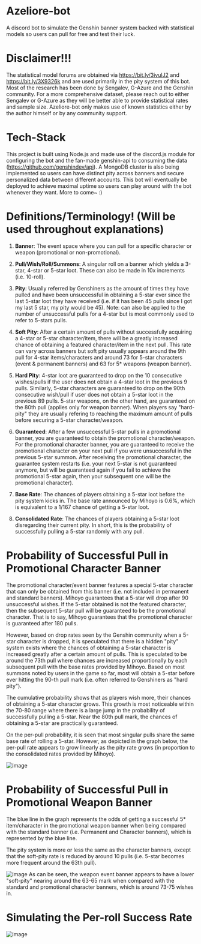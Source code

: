 # Azeliore-bot
A discord bot to simulate the Genshin banner system backed with statistical models so users can pull for free and test their luck. 

# Disclaimer!!!
The statistical model forums are obtained via https://bit.ly/3ivulJ2 and https://bit.ly/3X9326k and are used primarily in the pity system of this bot. Most of the research has been done by Sengalev, G-Azure and the Genshin community. For a more comprehensive dataset, please reach out to either Sengalev or G-Azure as they will be better able to provide statistical rates and sample size. Azeliore-bot only makes use of known statistics either by the author himself or by any community support.

# Tech-Stack
This project is built using Node.js and made use of the discord.js module for configuring the bot and the fan-made genshin-api to consuming the data 
(https://github.com/genshindev/api). A MongoDB cluster is also being implemented so users can have distinct pity across banners and secure personalized data between
different accounts. This bot will eventually be deployed to achieve maximal uptime so users can play around with the bot whenever they want. More to come~ :)

# Definitions/Terminology! (Will be used throughout explanations)

1. **Banner**: The event space where you can pull for a specific character or weapon (promotional or non-promotional).

2. **Pull/Wish/Roll/Summons**: A singular roll on a banner which yields a 3-star, 4-star or 5-star loot. These can also be made in 10x increments (i.e. 10-roll).

3. **Pity**: Usually referred by Genshiners as the amount of times they have pulled and have been unsuccessful in obtaining a 5-star ever since the last 5-star loot they have received (i.e. if it has been 45 pulls since I got my last 5 star, my pity would be 45). Note: can also be applied to the number of unsuccessful pulls for a 4-star but is most commonly used to refer to 5-stars pulls.

4. **Soft Pity**: After a certain amount of pulls without successfully acquiring a 4-star or 5-star character/item, there will be a greatly increased chance of obtaining a featured character/item in the next pull. This rate can vary across banners but soft pity usually appears around the 9th pull for 4-star items/characters and around 73 for 5-star characters (event & permanent banners) and 63 for 5* weapons (weapon banner).

5. **Hard Pity**: 4-star loot are guaranteed to drop on the 10 consecutive wishes/pulls if the user does not obtain a 4-star loot in the previous 9 pulls. Similarly, 5-star characters are guaranteed to drop on the 90th consecutive wish/pull if user does not obtain a 5-star loot in the previous 89 pulls. 5-star weapons, on the other hand, are guaranteed on the 80th pull (applies only for weapon banner). When players say "hard-pity" they are usually refering to reaching the maximum amount of pulls before securing a 5-star character/weapon.

6. **Guaranteed**: After a few unsuccessful 5-star pulls in a promotional banner, you are guaranteed to obtain the promotional character/weapon. For the promotional character banner, you are guaranteed to receive the promotional character on your next pull if you were unsuccessful in the previous 5-star summon. After receiving the promotional character, the guarantee system restarts (i.e. your next 5-star is not guaranteed anymore, but will be guaranteed again if you fail to achieve the promotional 5-star again, then your subsequent one will be the promotional character).

7. **Base Rate**: The chances of players obtaining a 5-star loot before the pity system kicks in. The base rate announced by Mihoyo is 0.6%, which is equivalent to a 1/167 chance of getting a 5-star loot.

8. **Consolidated Rate**: The chances of players obtaining a 5-star loot disregarding their current pity. In short, this is the probability of successfully pulling a 5-star randomly with any pull.

# Probability of Successful Pull in Promotional Character Banner

The promotional character/event banner features a special 5-star character that can only be obtained from this banner (i.e. not included in permanent and standard banners). Mihoyo guarantees that a 5-star will drop after 90 unsuccessful wishes. If the 5-star obtained is not the featured character, then the subsequent 5-star pull will be guaranteed to be the promotional character. That is to say, Mihoyo guarantees that the promotional character is guaranteed after 180 pulls. 

However, based on drop rates seen by the Genshin community when a 5-star character is dropped, it is speculated that there is a hidden "pity" system exists where the chances of obtaining a 5-star character is increased greatly after a certain amount of pulls. This is speculated to be around the 73th pull where chances are increased proportionally by each subsequent pull with the base rates provided by Mihoyo. Based on most summons noted by users in the game so far, most will obtain a 5-star before ever hitting the 90-th pull mark (i.e. often referred to Genshiners as "hard pity").

The cumulative probability shows that as players wish more, their chances of obtaining a 5-star character grows. This growth is most noticeable within the 70-80 range where there is a large jump in the probability of successfully pulling a 5-star. Near the 80th pull mark, the chances of obtaining a 5-star are practically guaranteed.

On the per-pull probability, it is seen that most singular pulls share the same base rate of rolling a 5-star. However, as depicted in the graph below, the per-pull rate appears to grow linearly as the pity rate grows (in proportion to the consolidated rates provided by Mihoyo). 

![image](https://user-images.githubusercontent.com/97481912/212567571-6e2fb94a-5de9-4c1c-9fc8-b354bd524e54.png)

# Probability of Successful Pull in Promotional Weapon Banner

The blue line in the graph represents the odds of getting a successful 5* item/character in the promotional weapon banner 
when being compared with the standard banner (i.e. Permanent and Character banners), which is represented by the blue line.

The pity system is more or less the same as the character banners, except that the soft-pity rate is reduced by around 10 pulls (i.e. 5-star becomes more frequent around the 63th pull).

![image](https://user-images.githubusercontent.com/97481912/212567638-b8c35a2d-f577-4696-9eaa-3817827a1f08.png)
As can be seen, the weapon event banner appears to have a lower "soft-pity" nearing around the 63-65 mark when compared with the standard 
and promotional character banners, which is around 73-75 wishes in.

# Simulating the Per-roll Success Rate
![image](https://user-images.githubusercontent.com/97481912/212567680-0c4ebd2d-34f8-4df7-ac39-cfa6e4c1e80b.png)
